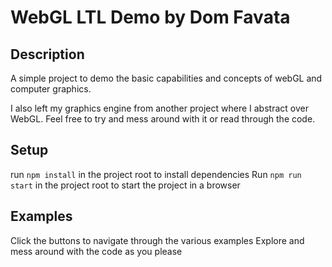 # WebGL LTL Demo by Dom Favata

## Description
A simple project to demo the basic capabilities and concepts of webGL and computer graphics.

I also left my graphics engine from another project where I abstract over WebGL. Feel free to try and mess around with it or read through the code. 

## Setup
run `npm install` in the project root to install dependencies
Run `npm run start` in the project root to start the project in a browser

## Examples
Click the buttons to navigate through the various examples
Explore and mess around with the code as you please
